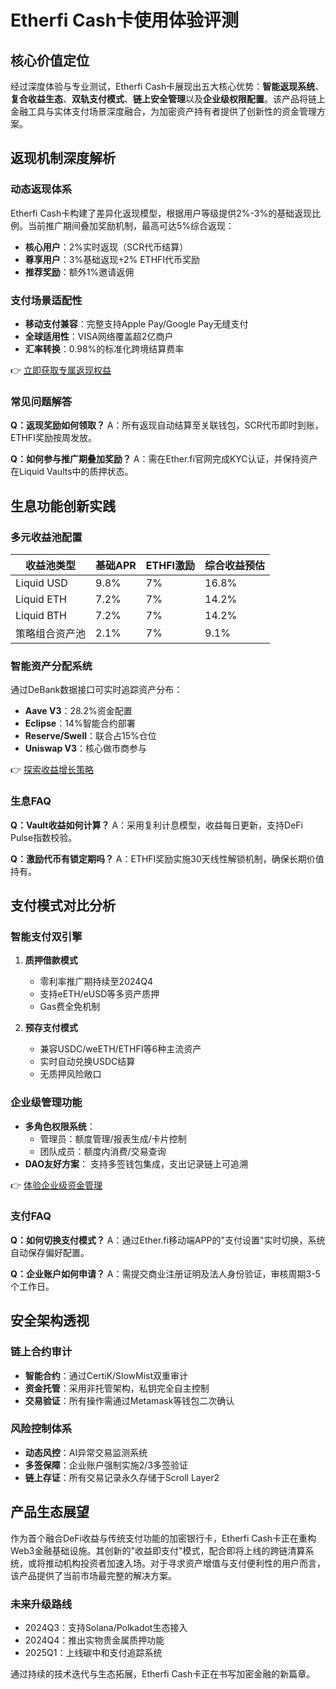 # Etherfi Cash卡使用体验评测

## 核心价值定位
经过深度体验与专业测试，Etherfi Cash卡展现出五大核心优势：**智能返现系统**、**复合收益生态**、**双轨支付模式**、**链上安全管理**以及**企业级权限配置**。该产品将链上金融工具与实体支付场景深度融合，为加密资产持有者提供了创新性的资金管理方案。

## 返现机制深度解析
### 动态返现体系
Etherfi Cash卡构建了差异化返现模型，根据用户等级提供2%-3%的基础返现比例。当前推广期间叠加奖励机制，最高可达5%综合返现：
- **核心用户**：2%实时返现（SCR代币结算）
- **尊享用户**：3%基础返现+2% ETHFI代币奖励
- **推荐奖励**：额外1%邀请返佣

### 支付场景适配性
- **移动支付兼容**：完整支持Apple Pay/Google Pay无缝支付
- **全球适用性**：VISA网络覆盖超2亿商户
- **汇率转换**：0.98%的标准化跨境结算费率

👉 [立即获取专属返现权益](https://bit.ly/okx_welcome)

### 常见问题解答
**Q：返现奖励如何领取？**
A：所有返现自动结算至关联钱包，SCR代币即时到账，ETHFI奖励按周发放。

**Q：如何参与推广期叠加奖励？**
A：需在Ether.fi官网完成KYC认证，并保持资产在Liquid Vaults中的质押状态。

## 生息功能创新实践
### 多元收益池配置
| 收益池类型       | 基础APR | ETHFI激励 | 综合收益预估 |
|------------------|---------|-----------|--------------|
| Liquid USD       | 9.8%    | 7%        | 16.8%        |
| Liquid ETH       | 7.2%    | 7%        | 14.2%        |
| Liquid BTH       | 7.2%    | 7%        | 14.2%        |
| 策略组合资产池   | 2.1%    | 7%        | 9.1%         |

### 智能资产分配系统
通过DeBank数据接口可实时追踪资产分布：
- **Aave V3**：28.2%资金配置
- **Eclipse**：14%智能合约部署
- **Reserve/Swell**：联合占15%仓位
- **Uniswap V3**：核心做市商参与

👉 [探索收益增长策略](https://bit.ly/okx_welcome)

### 生息FAQ
**Q：Vault收益如何计算？**
A：采用复利计息模型，收益每日更新，支持DeFi Pulse指数校验。

**Q：激励代币有锁定期吗？**
A：ETHFI奖励实施30天线性解锁机制，确保长期价值持有。

## 支付模式对比分析
### 智能支付双引擎
1. **质押借款模式**
   - 零利率推广期持续至2024Q4
   - 支持eETH/eUSD等多资产质押
   - Gas费全免机制

2. **预存支付模式**
   - 兼容USDC/weETH/ETHFI等6种主流资产
   - 实时自动兑换USDC结算
   - 无质押风险敞口

### 企业级管理功能
- **多角色权限系统**：
  - 管理员：额度管理/报表生成/卡片控制
  - 团队成员：额度内消费/交易查询
- **DAO友好方案**：
  支持多签钱包集成，支出记录链上可追溯

👉 [体验企业级资金管理](https://bit.ly/okx_welcome)

### 支付FAQ
**Q：如何切换支付模式？**
A：通过Ether.fi移动端APP的"支付设置"实时切换，系统自动保存偏好配置。

**Q：企业账户如何申请？**
A：需提交商业注册证明及法人身份验证，审核周期3-5个工作日。

## 安全架构透视
### 链上合约审计
- **智能合约**：通过CertiK/SlowMist双重审计
- **资金托管**：采用非托管架构，私钥完全自主控制
- **交易验证**：所有操作需通过Metamask等钱包二次确认

### 风险控制体系
- **动态风控**：AI异常交易监测系统
- **多签保障**：企业账户强制实施2/3多签验证
- **链上存证**：所有交易记录永久存储于Scroll Layer2

## 产品生态展望
作为首个融合DeFi收益与传统支付功能的加密银行卡，Etherfi Cash卡正在重构Web3金融基础设施。其创新的"收益即支付"模式，配合即将上线的跨链清算系统，或将推动机构投资者加速入场。对于寻求资产增值与支付便利性的用户而言，该产品提供了当前市场最完整的解决方案。

### 未来升级路线
- 2024Q3：支持Solana/Polkadot生态接入
- 2024Q4：推出实物贵金属质押功能
- 2025Q1：上线碳中和支付追踪系统

通过持续的技术迭代与生态拓展，Etherfi Cash卡正在书写加密金融的新篇章。